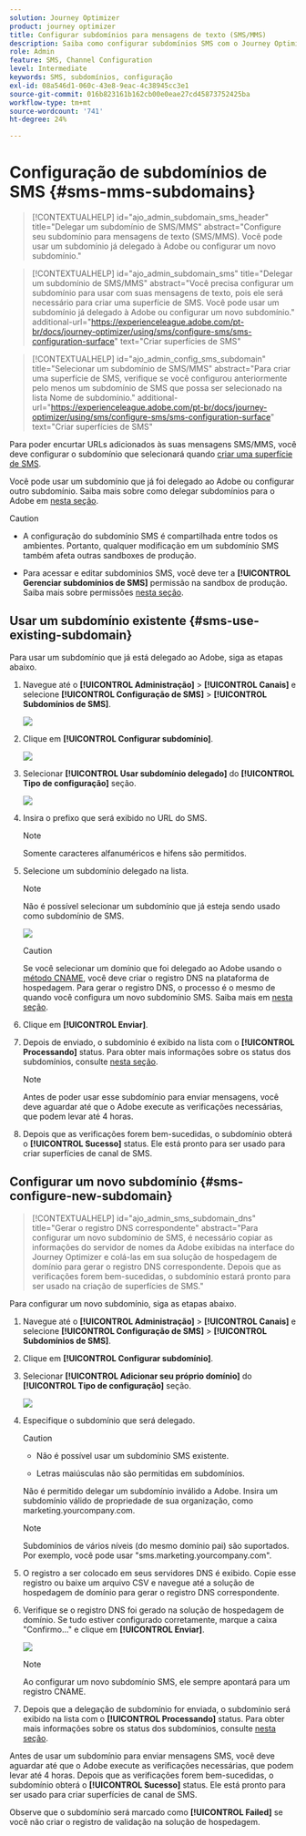 ```yaml
---
solution: Journey Optimizer
product: journey optimizer
title: Configurar subdomínios para mensagens de texto (SMS/MMS)
description: Saiba como configurar subdomínios SMS com o Journey Optimizer
role: Admin
feature: SMS, Channel Configuration
level: Intermediate
keywords: SMS, subdomínios, configuração
exl-id: 08a546d1-060c-43e8-9eac-4c38945cc3e1
source-git-commit: 016b823161b162cb00e0eae27cd45873752425ba
workflow-type: tm+mt
source-wordcount: '741'
ht-degree: 24%

---
```


# Configuração de subdomínios de SMS {#sms-mms-subdomains}

>[!CONTEXTUALHELP]
>id="ajo_admin_subdomain_sms_header"
>title="Delegar um subdomínio de SMS/MMS"
>abstract="Configure seu subdomínio para mensagens de texto (SMS/MMS). Você pode usar um subdomínio já delegado à Adobe ou configurar um novo subdomínio."

>[!CONTEXTUALHELP]
>id="ajo_admin_subdomain_sms"
>title="Delegar um subdomínio de SMS/MMS"
>abstract="Você precisa configurar um subdomínio para usar com suas mensagens de texto, pois ele será necessário para criar uma superfície de SMS. Você pode usar um subdomínio já delegado à Adobe ou configurar um novo subdomínio."
>additional-url="https://experienceleague.adobe.com/pt-br/docs/journey-optimizer/using/sms/configure-sms/sms-configuration-surface" text="Criar superfícies de SMS"

>[!CONTEXTUALHELP]
>id="ajo_admin_config_sms_subdomain"
>title="Selecionar um subdomínio de SMS/MMS"
>abstract="Para criar uma superfície de SMS, verifique se você configurou anteriormente pelo menos um subdomínio de SMS que possa ser selecionado na lista Nome de subdomínio."
>additional-url="https://experienceleague.adobe.com/pt-br/docs/journey-optimizer/using/sms/configure-sms/sms-configuration-surface" text="Criar superfícies de SMS"

Para poder encurtar URLs adicionados às suas mensagens SMS/MMS, você deve configurar o subdomínio que selecionará quando [criar uma superfície de SMS](sms-configuration.md#message-preset-sms).

Você pode usar um subdomínio que já foi delegado ao Adobe ou configurar outro subdomínio. Saiba mais sobre como delegar subdomínios para o Adobe em [nesta seção](../configuration/delegate-subdomain.md).

>[!CAUTION]
>
>* A configuração do subdomínio SMS é compartilhada entre todos os ambientes. Portanto, qualquer modificação em um subdomínio SMS também afeta outras sandboxes de produção.
>
>* Para acessar e editar subdomínios SMS, você deve ter a **[!UICONTROL Gerenciar subdomínios de SMS]** permissão na sandbox de produção. Saiba mais sobre permissões [nesta seção](../administration/high-low-permissions.md).
>

## Usar um subdomínio existente {#sms-use-existing-subdomain}

Para usar um subdomínio que já está delegado ao Adobe, siga as etapas abaixo.

1. Navegue até o **[!UICONTROL Administração]** > **[!UICONTROL Canais]** e selecione **[!UICONTROL Configuração de SMS]** > **[!UICONTROL Subdomínios de SMS]**.

   ![](assets/sms_access-subdomains.png)

1. Clique em **[!UICONTROL Configurar subdomínio]**.

   ![](assets/sms_set-up-subdomain.png)

1. Selecionar **[!UICONTROL Usar subdomínio delegado]** do **[!UICONTROL Tipo de configuração]** seção.

   ![](assets/sms_use-delegated-subdomain.png)

1. Insira o prefixo que será exibido no URL do SMS.

   >[!NOTE]
   >
   >Somente caracteres alfanuméricos e hifens são permitidos.

1. Selecione um subdomínio delegado na lista.

   >[!NOTE]
   >
   >Não é possível selecionar um subdomínio que já esteja sendo usado como subdomínio de SMS.

   <!--Capital letters are not allowed in subdomains. TBC by PM-->

   ![](assets/sms_prefix-and-subdomain.png)

   <!--Note that you cannot use multiple delegated subdomains of the same parent domain. For example, if 'marketing1.yourcompany.com' is already delegated to Adobe for your SMS messages, you will not be able to use 'marketing2.yourcompany.com'. However, multi-level subdomains being supported for SMS, you may proceed using a subdomain of 'marketing1.yourcompany.com' (such as 'email.marketing1.yourcompany.com'), or a different parent domain.-->

   >[!CAUTION]
   >
   >Se você selecionar um domínio que foi delegado ao Adobe usando o [método CNAME](../configuration/delegate-subdomain.md#cname-subdomain-delegation), você deve criar o registro DNS na plataforma de hospedagem. Para gerar o registro DNS, o processo é o mesmo de quando você configura um novo subdomínio SMS. Saiba mais em [nesta seção](#sms-configure-new-subdomain).

1. Clique em **[!UICONTROL Enviar]**.

1. Depois de enviado, o subdomínio é exibido na lista com o **[!UICONTROL Processando]** status. Para obter mais informações sobre os status dos subdomínios, consulte [nesta seção](../configuration/about-subdomain-delegation.md#access-delegated-subdomains).<!--Same statuses?-->

   >[!NOTE]
   >
   >Antes de poder usar esse subdomínio para enviar mensagens, você deve aguardar até que o Adobe execute as verificações necessárias, que podem levar até 4 horas.<!--Learn more in [this section](delegate-subdomain.md#subdomain-validation).-->

1. Depois que as verificações forem bem-sucedidas, o subdomínio obterá o **[!UICONTROL Sucesso]** status. Ele está pronto para ser usado para criar superfícies de canal de SMS.

## Configurar um novo subdomínio {#sms-configure-new-subdomain}

>[!CONTEXTUALHELP]
>id="ajo_admin_sms_subdomain_dns"
>title="Gerar o registro DNS correspondente"
>abstract="Para configurar um novo subdomínio de SMS, é necessário copiar as informações do servidor de nomes da Adobe exibidas na interface do Journey Optimizer e colá-las em sua solução de hospedagem de domínio para gerar o registro DNS correspondente. Depois que as verificações forem bem-sucedidas, o subdomínio estará pronto para ser usado na criação de superfícies de SMS."

Para configurar um novo subdomínio, siga as etapas abaixo.

1. Navegue até o **[!UICONTROL Administração]** > **[!UICONTROL Canais]** e selecione **[!UICONTROL Configuração de SMS]** > **[!UICONTROL Subdomínios de SMS]**.

1. Clique em **[!UICONTROL Configurar subdomínio]**.

1. Selecionar **[!UICONTROL Adicionar seu próprio domínio]** do **[!UICONTROL Tipo de configuração]** seção.

   ![](assets/sms_add-your-own-subdomain.png)

1. Especifique o subdomínio que será delegado.

   >[!CAUTION]
   >
   >* Não é possível usar um subdomínio SMS existente.
   >
   >* Letras maiúsculas não são permitidas em subdomínios.

   Não é permitido delegar um subdomínio inválido a Adobe. Insira um subdomínio válido de propriedade de sua organização, como marketing.yourcompany.com.

   >[!NOTE]
   >
   >Subdomínios de vários níveis (do mesmo domínio pai) são suportados. Por exemplo, você pode usar &quot;sms.marketing.yourcompany.com&quot;.

1. O registro a ser colocado em seus servidores DNS é exibido. Copie esse registro ou baixe um arquivo CSV e navegue até a solução de hospedagem de domínio para gerar o registro DNS correspondente.

1. Verifique se o registro DNS foi gerado na solução de hospedagem de domínio. Se tudo estiver configurado corretamente, marque a caixa &quot;Confirmo...&quot; e clique em **[!UICONTROL Enviar]**.

   ![](assets/sms_add-your-own-subdomain-confirm.png)

   >[!NOTE]
   >
   >Ao configurar um novo subdomínio SMS, ele sempre apontará para um registro CNAME.

1. Depois que a delegação de subdomínio for enviada, o subdomínio será exibido na lista com o **[!UICONTROL Processando]** status. Para obter mais informações sobre os status dos subdomínios, consulte [nesta seção](../configuration/about-subdomain-delegation.md#access-delegated-subdomains).<!--Same statuses?-->

Antes de usar um subdomínio para enviar mensagens SMS, você deve aguardar até que o Adobe execute as verificações necessárias, que podem levar até 4 horas.<!--Learn more in [this section](#subdomain-validation).--> Depois que as verificações forem bem-sucedidas, o subdomínio obterá o **[!UICONTROL Sucesso]** status. Ele está pronto para ser usado para criar superfícies de canal de SMS.

Observe que o subdomínio será marcado como **[!UICONTROL Failed]** se você não criar o registro de validação na solução de hospedagem.
